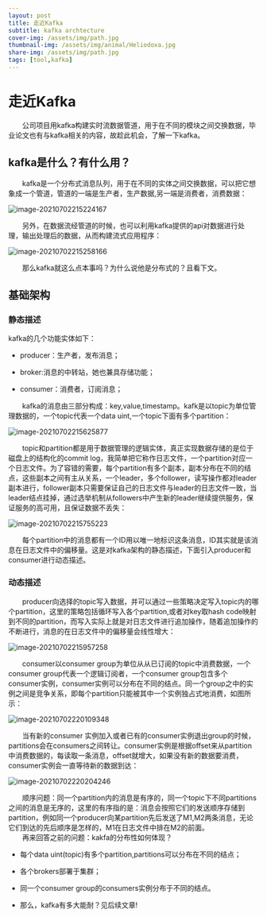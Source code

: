 ```yaml
---
layout: post
title: 走近Kafka
subtitle: kafka archtecture
cover-img: /assets/img/path.jpg
thumbnail-img: /assets/img/animal/Heliodoxa.jpg
share-img: /assets/img/path.jpg
tags: [tool,kafka]
---
```


# 走近Kafka

&emsp;&emsp;公司项目用kafka构建实时流数据管道，用于在不同的模块之间交换数据，毕业论文也有与kafka相关的内容，故趁此机会，了解一下kafka。

## kafka是什么？有什么用？

&emsp;&emsp;kafka是一个分布式消息队列，用于在不同的实体之间交换数据，可以把它想象成一个管道，管道的一端是生产者，生产数据,另一端是消费者，消费数据：

![image-20210702215224167](https://gitee.com/xinyuanchen/image_collection/raw/master/image-20210702215224167.png)

&emsp;&emsp;另外，在数据流经管道的时候，也可以利用kafka提供的api对数据进行处理，输出处理后的数据，从而构建流式应用程序：

![image-20210702215258166](https://gitee.com/xinyuanchen/image_collection/raw/master/image-20210702215258166.png)

&emsp;&emsp;那么kafka就这么点本事吗？为什么说他是分布式的？且看下文。

## 基础架构

### 静态描述

kafka的几个功能实体如下：

- producer：生产者，发布消息；

- broker:消息的中转站，她也兼具存储功能；

- consumer：消费者，订阅消息；


&emsp;&emsp;kafka的消息由三部分构成：key,value,timestamp。kafk是以topic为单位管理数据的，一个topic代表一个data uint,一个topic下面有多个partition：

![image-20210702215625877](https://gitee.com/xinyuanchen/image_collection/raw/master/image-20210702215625877.png)

&emsp;&emsp;topic和partition都是用于数据管理的逻辑实体，真正实现数据存储的是位于磁盘上的结构化的commit log，我简单把它称作日志文件，一个partition对应一个日志文件。为了容错的需要，每个partition有多个副本，副本分布在不同的结点，这些副本之间有主从关系，一个leader，多个follower，读写操作都对leader副本进行，follower副本只需要保证自己的日志文件与leader的日志文件一致，当leader结点挂掉，通过选举机制从followers中产生新的leader继续提供服务，保证服务的高可用，且保证数据不丢失：

![image-20210702215755223](https://gitee.com/xinyuanchen/image_collection/raw/master/image-20210702215755223.png)

&emsp;&emsp;每个partition中的消息都有一个ID用以唯一地标识这条消息，ID其实就是该消息在日志文件中的偏移量。这是对kafka架构的静态描述，下面引入producer和consumer进行动态描述。
### 动态描述
&emsp;&emsp;producer向选择的topic写入数据，并可以通过一些策略决定写入topic内的哪个partition，这里的策略包括循环写入各个partition,或者对key取hash code映射到不同的partition，而写入实际上就是对日志文件进行追加操作，随着追加操作的不断进行，消息的在日志文件中的偏移量会线性增大：

![image-20210702215957258](https://gitee.com/xinyuanchen/image_collection/raw/master/image-20210702215957258.png)

&emsp;&emsp;consumer以consumer group为单位从从已订阅的topic中消费数据，一个consumer group代表一个逻辑订阅者，一个consumer group包含多个consumer实例，consumer实例可以分布在不同的结点。同一个group之中的实例之间是竞争关系，即每个partition只能被其中一个实例独占式地消费，如图所示：

![image-20210702220109348](https://gitee.com/xinyuanchen/image_collection/raw/master/image-20210702220109348.png)

&emsp;&emsp;当有新的consumer 实例加入或者已有的consumer实例退出group的时候，partitions会在consumers之间转让。consumer实例是根据offset来从partition中消费数据的，每读取一条消息，offset就增大，如果没有新的数据要消费，consumer实例会一直等待新的数据到达：

![image-20210702220204246](https://gitee.com/xinyuanchen/image_collection/raw/master/image-20210702220204246.png)

&emsp;&emsp;顺序问题：同一个partition内的消息是有序的，同一个topic下不同partitions之间的消息是无序的，这里的有序指的是：消息会按照它们的发送顺序存储到partition，例如同一个producer向某partition先后发送了M1,M2两条消息，无论它们到达的先后顺序是怎样的，M1在日志文件中排在M2的前面。<br>
&emsp;&emsp;再来回答之前的问题：kakfa的分布性如何体现？

- 每个data uint(topic)有多个partition,partitions可以分布在不同的结点；

- 各个brokers部署于集群；

- 同一个consumer group的consumers实例分布于不同的结点。

- 那么，kafka有多大能耐？见后续文章!





